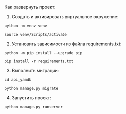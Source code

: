 Как развернуть проект: 
1. Cоздать и активировать виртуальное окружение:

```
python -m venv venv
```

```
source venv/Scripts/activate
```

2. Установить зависимости из файла requirements.txt:

```
python -m pip install --upgrade pip
```

```
pip install -r requirements.txt
```

3. Выполнить миграции:

```
cd api_yamdb
```

```
python manage.py migrate
```

4. Запустить проект:

```
python manage.py runserver
```
